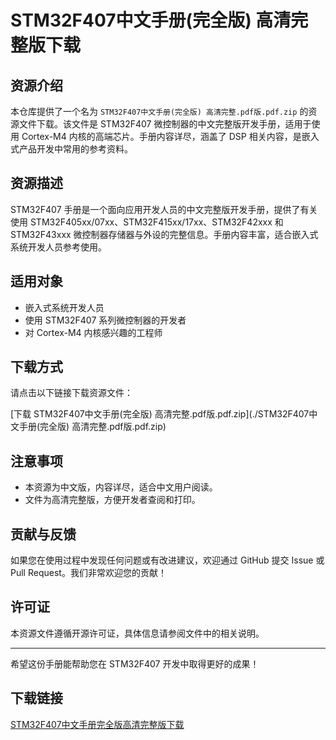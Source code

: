 # STM32F407中文手册(完全版) 高清完整版下载

## 资源介绍

本仓库提供了一个名为 `STM32F407中文手册(完全版) 高清完整.pdf版.pdf.zip` 的资源文件下载。该文件是 STM32F407 微控制器的中文完整版开发手册，适用于使用 Cortex-M4 内核的高端芯片。手册内容详尽，涵盖了 DSP 相关内容，是嵌入式产品开发中常用的参考资料。

## 资源描述

STM32F407 手册是一个面向应用开发人员的中文完整版开发手册，提供了有关使用 STM32F405xx/07xx、STM32F415xx/17xx、STM32F42xxx 和 STM32F43xxx 微控制器存储器与外设的完整信息。手册内容丰富，适合嵌入式系统开发人员参考使用。

## 适用对象

- 嵌入式系统开发人员
- 使用 STM32F407 系列微控制器的开发者
- 对 Cortex-M4 内核感兴趣的工程师

## 下载方式

请点击以下链接下载资源文件：

[下载 STM32F407中文手册(完全版) 高清完整.pdf版.pdf.zip](./STM32F407中文手册(完全版) 高清完整.pdf版.pdf.zip)

## 注意事项

- 本资源为中文版，内容详尽，适合中文用户阅读。
- 文件为高清完整版，方便开发者查阅和打印。

## 贡献与反馈

如果您在使用过程中发现任何问题或有改进建议，欢迎通过 GitHub 提交 Issue 或 Pull Request。我们非常欢迎您的贡献！

## 许可证

本资源文件遵循开源许可证，具体信息请参阅文件中的相关说明。

---

希望这份手册能帮助您在 STM32F407 开发中取得更好的成果！

## 下载链接

[STM32F407中文手册完全版高清完整版下载](https://pan.quark.cn/s/a1b83c9eef88)